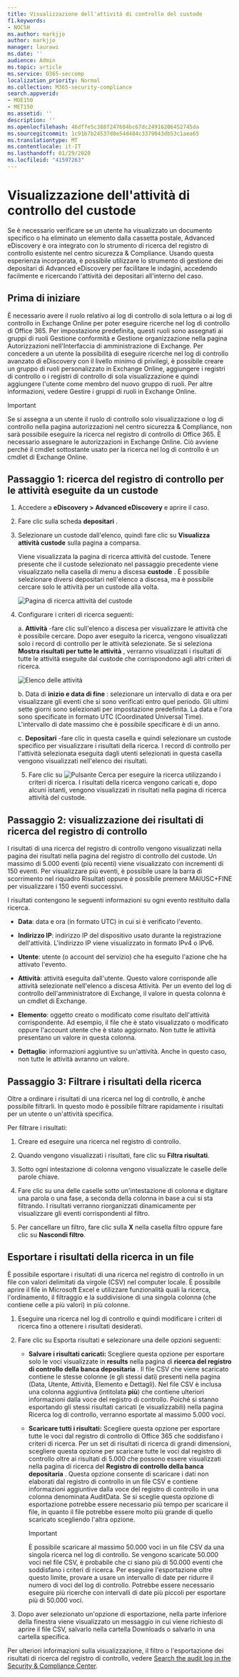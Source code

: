 ```yaml
---
title: Visualizzazione dell'attività di controllo del custode
f1.keywords:
- NOCSH
ms.author: markjjo
author: markjjo
manager: laurawi
ms.date: ''
audience: Admin
ms.topic: article
ms.service: O365-seccomp
localization_priority: Normal
ms.collection: M365-security-compliance
search.appverid:
- MOE150
- MET150
ms.assetid: ''
description: ''
ms.openlocfilehash: 46dffe5c388f247604bc67dc24916206452745da
ms.sourcegitcommit: 1c91b7b24537d0e54d484c3379043db53c1aea65
ms.translationtype: MT
ms.contentlocale: it-IT
ms.lasthandoff: 01/29/2020
ms.locfileid: "41597263"
---
```

# <a name="view-custodian-audit-activity"></a>Visualizzazione dell'attività di controllo del custode

Se è necessario verificare se un utente ha visualizzato un documento specifico o ha eliminato un elemento dalla cassetta postale, Advanced eDiscovery è ora integrato con lo strumento di ricerca del registro di controllo esistente nel centro sicurezza & Compliance. Usando questa esperienza incorporata, è possibile utilizzare lo strumento di gestione dei depositari di Advanced eDiscovery per facilitare le indagini, accedendo facilmente e ricercando l'attività dei depositari all'interno del caso.

## <a name="before-you-begin"></a>Prima di iniziare

È necessario avere il ruolo relativo ai log di controllo di sola lettura o ai log di controllo in Exchange Online per poter eseguire ricerche nel log di controllo di Office 365. Per impostazione predefinita, questi ruoli sono assegnati ai gruppi di ruoli Gestione conformità e Gestione organizzazione nella pagina Autorizzazioni nell'Interfaccia di amministrazione di Exchange. Per concedere a un utente la possibilità di eseguire ricerche nel log di controllo avanzato di eDiscovery con il livello minimo di privilegi, è possibile creare un gruppo di ruoli personalizzato in Exchange Online, aggiungere i registri di controllo o i registri di controllo di sola visualizzazione e quindi aggiungere l'utente come membro del nuovo gruppo di ruoli. Per altre informazioni, vedere Gestire i gruppi di ruoli in Exchange Online.

> [!IMPORTANT]
> Se si assegna a un utente il ruolo di controllo solo visualizzazione o log di controllo nella pagina autorizzazioni nel centro sicurezza & Compliance, non sarà possibile eseguire la ricerca nel registro di controllo di Office 365. È necessario assegnare le autorizzazioni in Exchange Online. Ciò avviene perché il cmdlet sottostante usato per la ricerca nel log di controllo è un cmdlet di Exchange Online.

## <a name="step-1-search-the-audit-log-for-activities-performed-by-a-custodian"></a>Passaggio 1: ricerca del registro di controllo per le attività eseguite da un custode

1. Accedere a **eDiscovery > Advanced eDiscovery** e aprire il caso.
  
2. Fare clic sulla scheda **depositari** .
  
3. Selezionare un custode dall'elenco, quindi fare clic su **Visualizza attività custode** sulla pagina a comparsa.

    Viene visualizzata la pagina di ricerca attività del custode. Tenere presente che il custode selezionato nel passaggio precedente viene visualizzato nella casella di menu a discesa **custode** . È possibile selezionare diversi depositari nell'elenco a discesa, ma è possibile cercare solo le attività per un custode alla volta.

    ![Pagina di ricerca attività del custode](media/AeDCustodianActivities1.png)
   
4. Configurare i criteri di ricerca seguenti: 
      
   a. **Attività** -fare clic sull'elenco a discesa per visualizzare le attività che è possibile cercare. Dopo aver eseguito la ricerca, vengono visualizzati solo i record di controllo per le attività selezionate. Se si seleziona **Mostra risultati per tutte le attività** , verranno visualizzati i risultati di tutte le attività eseguite dal custode che corrispondono agli altri criteri di ricerca.

      ![Elenco delle attività](media/CustodianActivityAudit.PNG)
      
      b. Data di **inizio e data di fine** : selezionare un intervallo di data e ora per visualizzare gli eventi che si sono verificati entro quel periodo. Gli ultimi sette giorni sono selezionati per impostazione predefinita. La data e l'ora sono specificate in formato UTC (Coordinated Universal Time). L'intervallo di date massimo che è possibile specificare è di un anno.
      
      c. **Depositari** -fare clic in questa casella e quindi selezionare un custode specifico per visualizzare i risultati della ricerca. I record di controllo per l'attività selezionata eseguita dagli utenti selezionati in questa casella vengono visualizzati nell'elenco dei risultati.
      
   5. Fare clic su   ![Pulsante Cerca](media/SearchButton.PNG)  per eseguire la ricerca utilizzando i criteri di ricerca. I risultati della ricerca vengono caricati e, dopo alcuni istanti, vengono visualizzati in risultati nella pagina di ricerca attività del custode. 

## <a name="step-2-view-the-audit-log-search-results"></a>Passaggio 2: visualizzazione dei risultati di ricerca del registro di controllo

I risultati di una ricerca del registro di controllo vengono visualizzati nella pagina dei risultati nella pagina del registro di controllo del custode. Un massimo di 5.000 eventi (più recenti) viene visualizzato con incrementi di 150 eventi. Per visualizzare più eventi, è possibile usare la barra di scorrimento nel riquadro Risultati oppure è possibile premere MAIUSC+FINE per visualizzare i 150 eventi successivi.

I risultati contengono le seguenti informazioni su ogni evento restituito dalla ricerca.
- **Data**: data e ora (in formato UTC) in cui si è verificato l'evento.

- **Indirizzo IP**: indirizzo IP del dispositivo usato durante la registrazione dell'attività. L'indirizzo IP viene visualizzato in formato IPv4 o IPv6.

- **Utente**: utente (o account del servizio) che ha eseguito l'azione che ha attivato l'evento.

- **Attività**: attività eseguita dall'utente. Questo valore corrisponde alle attività selezionate nell'elenco a discesa Attività. Per un evento del log di controllo dell'amministratore di Exchange, il valore in questa colonna è un cmdlet di Exchange.

- **Elemento**: oggetto creato o modificato come risultato dell'attività corrispondente. Ad esempio, il file che è stato visualizzato o modificato oppure l'account utente che è stato aggiornato. Non tutte le attività presentano un valore in questa colonna.

- **Dettaglio**: informazioni aggiuntive su un'attività. Anche in questo caso, non tutte le attività avranno un valore.

## <a name="step-3-filter-the-search-results"></a>Passaggio 3: Filtrare i risultati della ricerca

Oltre a ordinare i risultati di una ricerca nel log di controllo, è anche possibile filtrarli. In questo modo è possibile filtrare rapidamente i risultati per un utente o un'attività specifica. 

Per filtrare i risultati:

 1. Creare ed eseguire una ricerca nel registro di controllo.
  
2. Quando vengono visualizzati i risultati, fare clic su **Filtra risultati**.
 
3. Sotto ogni intestazione di colonna vengono visualizzate le caselle delle parole chiave.
  
4. Fare clic su una delle caselle sotto un'intestazione di colonna e digitare una parola o una fase, a seconda della colonna in base a cui si sta filtrando. I risultati verranno riorganizzati dinamicamente per visualizzare gli eventi corrispondenti al filtro.
  
5. Per cancellare un filtro, fare clic sulla **X** nella casella filtro oppure fare clic su **Nascondi filtro**.

## <a name="export-the-search-results-to-a-file"></a>Esportare i risultati della ricerca in un file

È possibile esportare i risultati di una ricerca nel registro di controllo in un file con valori delimitati da virgole (CSV) nel computer locale. È possibile aprire il file in Microsoft Excel e utilizzare funzionalità quali la ricerca, l'ordinamento, il filtraggio e la suddivisione di una singola colonna (che contiene celle a più valori) in più colonne.

1. Eseguire una ricerca nel log di controllo e quindi modificare i criteri di ricerca fino a ottenere i risultati desiderati.
  
2. Fare clic su Esporta risultati e selezionare una delle opzioni seguenti:

    - **Salvare i risultati caricati:** Scegliere questa opzione per esportare solo le voci visualizzate in **results** nella pagina di **ricerca del registro di controllo della banca depositaria** . Il file CSV che viene scaricato contiene le stesse colonne (e gli stessi dati) presenti nella pagina (Data, Utente, Attività, Elemento e Dettagli). Nel file CSV è inclusa una colonna aggiuntiva (intitolata **più**) che contiene ulteriori informazioni dalla voce del registro di controllo. Poiché si stanno esportando gli stessi risultati caricati (e visualizzabili) nella pagina Ricerca log di controllo, verranno esportate al massimo 5.000 voci.
        
    - **Scaricare tutti i risultati:** Scegliere questa opzione per esportare tutte le voci dal registro di controllo di Office 365 che soddisfano i criteri di ricerca. Per un set di risultati di ricerca di grandi dimensioni, scegliere questa opzione per scaricare tutte le voci dal registro di controllo oltre ai risultati di 5.000 che possono essere visualizzati nella pagina di ricerca del **Registro di controllo della banca depositaria** . Questa opzione consente di scaricare i dati non elaborati dal registro di controllo in un file CSV e contiene informazioni aggiuntive dalla voce del registro di controllo in una colonna denominata AuditData. Se si sceglie questa opzione di esportazione potrebbe essere necessario più tempo per scaricare il file, in quanto il file potrebbe essere molto più grande di quello scaricato scegliendo l'altra opzione.
    
      > [!IMPORTANT]
      > È possibile scaricare al massimo 50.000 voci in un file CSV da una singola ricerca nel log di controllo. Se vengono scaricate 50.000 voci nel file CSV, è probabile che ci siano più di 50.000 eventi che soddisfano i criteri di ricerca. Per eseguire l'esportazione oltre questo limite, provare a usare un intervallo di date per ridurre il numero di voci del log di controllo. Potrebbe essere necessario eseguire più ricerche con intervalli di date più piccoli per esportare più di 50.000 voci.
        

3. Dopo aver selezionato un'opzione di esportazione, nella parte inferiore della finestra viene visualizzato un messaggio in cui viene richiesto di aprire il file CSV, salvarlo nella cartella Downloads o salvarlo in una cartella specifica.

Per ulteriori informazioni sulla visualizzazione, il filtro o l'esportazione dei risultati di ricerca del registro di controllo, vedere [Search the audit log in the Security & Compliance Center](search-the-audit-log-in-security-and-compliance.md).
